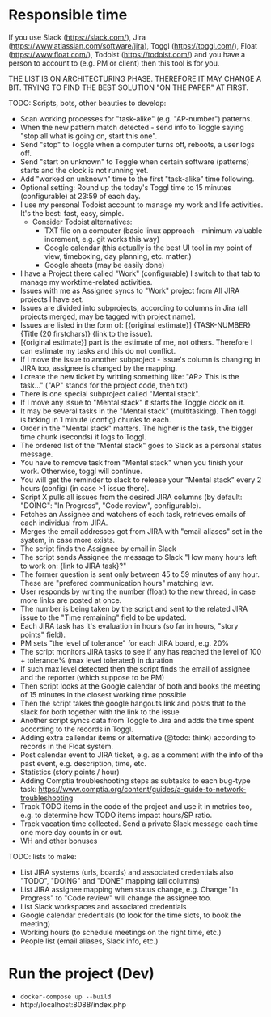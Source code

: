 # Responsible time
If you use Slack (https://slack.com/), Jira (https://www.atlassian.com/software/jira), Toggl (https://toggl.com/), Float (https://www.float.com/), Todoist (https://todoist.com/) and you have a person to account to (e.g. PM or client) then this tool is for you.

THE LIST IS ON ARCHITECTURING PHASE. THEREFORE IT MAY CHANGE A BIT. TRYING TO FIND THE BEST SOLUTION "ON THE PAPER" AT FIRST.


TODO: Scripts, bots, other beauties to develop:
- Scan working processes for "task-alike" (e.g. "AP-number") patterns.
- When the new pattern match detected - send info to Toggle saying "stop all what is going on, start this one".
- Send "stop" to Toggle when a computer turns off, reboots, a user logs off.
- Send "start on unknown" to Toggle when certain software (patterns) starts and the clock is not running yet.
- Add "worked on unknown" time to the first "task-alike" time following.
- Optional setting: Round up the today's Toggl time to 15 minutes (configurable) at 23:59 of each day.
- I use my personal Todoist account to manage my work and life activities. It's the best: fast, easy, simple.
  - Consider Todoist alternatives:
      - TXT file on a computer (basic linux approach - minimum valuable increment, e.g. git works this way) 
      - Google calendar (this actually is the best UI tool in my point of view, timeboxing, day planning, etc. matter.)
      - Google sheets (may be easily done)
- I have a Project there called "Work" (configurable) I switch to that tab to manage my worktime-related activities.
- Issues with me as Assignee syncs to "Work" project from All JIRA projects I have set. 
- Issues are divided into subprojects, according to columns in Jira (all projects merged, may be tagged with project name).
- Issues are listed in the form of: \[{original estimate}\] {TASK-NUMBER} {Title (20 firstchars)} {link to the issue}.
- \[{original estimate}\] part is the estimate of me, not others. Therefore I can estimate my tasks and this do not conflict.
- If I move the issue to another subproject - issue's column is changing in JIRA too, assignee is changed by the mapping.
- I create the new ticket by writting something like: "AP> This is the task..." ("AP" stands for the project code, then txt)
- There is one special subproject called "Mental stack".
- If I move any issue to "Mental stack" it starts the Toggle clock on it.
- It may be several tasks in the "Mental stack" (multitasking). Then toggl is ticking in 1 minute (config) chunks to each.
- Order in the "Mental stack" matters. The higher is the task, the bigger time chunk (seconds) it logs to Toggl.
- The ordered list of the "Mental stack" goes to Slack as a personal status message.
- You have to remove task from "Mental stack" when you finish your work. Otherwise, toggl will continue.
- You will get the reminder to slack to release your "Mental stack" every 2 hours (config) (in case >1 issue there).
- Script X pulls all issues from the desired JIRA columns (by default: "DOING": "In Progress", "Code review", configurable).
- Fetches an Assignee and watchers of each task, retrieves  emails of each individual from JIRA. 
- Merges the email addresses got from JIRA with "email aliases" set in the system, in case more exists.
- The script finds the Assignee by email in Slack
- The script sends Assignee the message to Slack "How many hours left to work on: {link to JIRA task}?"
- The former question is sent only between 45 to 59 minutes of any hour. These are "prefered communication hours" matching law.
- User responds by writing the number (float) to the new thread, in case more links are posted at once.
- The number is being taken by the script and sent to the related JIRA issue to the "Time remaining" field to be updated.
- Each JIRA task has it's evaluation in hours (so far in hours, "story points" field).
- PM sets "the level of tolerance" for each JIRA board, e.g. 20%
- The script monitors JIRA tasks to see if any has reached the level of 100 + tolerance% (max level tolerated) in duration
- If such max level detected then the script finds the email of assignee and the reporter (which suppose to be PM)
- Then script looks at the Google calendar of both and books the meeting of 15 minutes in the closest working time possible
- Then the script takes the google hangouts link and posts that to the slack for both together with the link to the issue
- Another script syncs data from Toggle to Jira and adds the time spent according to the records in Toggl.
- Adding extra callendar items or alternative (@todo: think) according to records in the Float system.
- Post calendar event to JIRA ticket, e.g. as a comment with the info of the past event, e.g. description, time, etc.
- Statistics (story points / hour)
- Adding Comptia troubleshooting steps as subtasks to each bug-type task: https://www.comptia.org/content/guides/a-guide-to-network-troubleshooting
- Track TODO items in the code of the project and use it in metrics too, e.g. to determine how TODO items impact hours/SP ratio.  
- Track vacation time collected. Send a private Slack message each time one more day counts in or out.
- WH and other bonuses


TODO: lists to make:
- List JIRA systems (urls, boards) and associated credentials also "TODO", "DOING" and "DONE" mapping (all columns)
- List JIRA assignee mapping when status change, e.g. Change "In Progress" to "Code review" will change the assignee too.
- List Slack workspaces and associated credentials
- Google calendar credentials (to look for the time slots, to book the meeting)
- Working hours (to schedule meetings on the right time, etc.)
- People list (email aliases, Slack info, etc.)


# Run the project (Dev)

- `docker-compose up --build`  
- http://localhost:8088/index.php  
